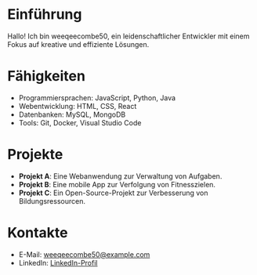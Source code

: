 # Einführung
Hallo! Ich bin weeqeecombe50, ein leidenschaftlicher Entwickler mit einem Fokus auf kreative und effiziente Lösungen.

# Fähigkeiten
- Programmiersprachen: JavaScript, Python, Java
- Webentwicklung: HTML, CSS, React
- Datenbanken: MySQL, MongoDB
- Tools: Git, Docker, Visual Studio Code

# Projekte
- **Projekt A**: Eine Webanwendung zur Verwaltung von Aufgaben.
- **Projekt B**: Eine mobile App zur Verfolgung von Fitnesszielen.
- **Projekt C**: Ein Open-Source-Projekt zur Verbesserung von Bildungsressourcen.

# Kontakte
- E-Mail: weeqeecombe50@example.com
- LinkedIn: [LinkedIn-Profil](https://www.linkedin.com/in/weeqeecombe50)